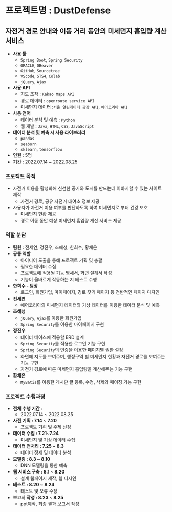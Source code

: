 # 프로젝트명 : DustDefense
## 자전거 경로 안내와 이동 거리 동안의 미세먼지 흡입량 계산 서비스
- **사용 툴**
    - `Spring Boot`, `Spring Security`
    - `ORACLE`, `DBeaver`
    - `GitHub`, `Sourcetree`
    - `VScode`, `STS4`, `Colab`
    - `jQuery`, `Ajax`
- **사용 API**
    - 지도 조작 : `Kakao Maps API`
    - 경로 데이터 : `openroute service API`
    - 미세먼지 데이터 :`서울 열린데이터 광장 API`, `에어코리아 API`
- **사용 언어**
    - 데이터 분석 및 예측 : `Python`
    - 웹 개발 : `Java`, `HTML`, `CSS`, `JavaScript`
- **데이터 분석 및 예측 시 사용 라이브러리**
    - `pandas`
    - `seaborn`
    - `sklearn`, `tensorflow`
- **인원** : 5명
- **기간** : 2022.07.14 ~ 2022.08.25

### 프로젝트 목적
- 자전거 이용을 활성화해 신선한 공기와 도시를 만드는데 이바지할 수 있는 사이트 제작
    - 자전거 경로, 공유 자전거 대여소 정보 제공
- 사용자가 자전거 이용 여부를 판단하도록 하여 미세먼지로 부터 건강 보호
    - 미세먼지 현황 제공
    - 경로 이동 동안 예상 미세먼지 흡입량 계산 서비스 제공
### 역할 분담
- **팀원** : 전세연, 정진우, 조해성, 한희수, 황채은
- **공통 역할**
    - 아이디어 도출을 통해 프로젝트 기획 및 총괄
    - 필요한 데이터 수집
    - 프로젝트에 적용될 기능 명세서, 화면 설계서 작성
    - 기능이 올바르게 작동하는 지 테스트 수행
- **한희수 - 팀장**
    - 로그인, 회원가입, 마이페이지, 경로 찾기 페이지 등 전반적인 페이지 디자인
- **전세연**
    - 에어코리아의 미세먼지 데이터와 기상 데이터를 이용한 데이터 분석 및 예측
- **조해성**
    - `jQuery`, `Ajax`를 이용한 회원가입
    - `Spring Security`를 이용한 마이페이지 구현
- **정진우**
    - 데이터 베이스에 적용할 ERD 설계
    - `Spring Security`를 적용한 로그인 기능 구현
    - `Spring Security`의 인증을 이용한 페이지별 권한 설정
    - 화면에 지도를 보여주며, 행정구역 별 미세먼지 현황과 자전거 경로를 보여주는 기능 구현
    - 자전거 경로에 따른 미세먼지 흡입량을 계산해주는 기능 구현
- **황채은**
    - `MyBatis`를 이용한 게시판 글 등록, 수정, 삭제와 페이징 기능 구현
### 프로젝트 수행과정
- **전체 수행 기간** : 
  - 2022.07.14 ~ 2022.08.25
- **사전 기획 : 7.14 ~ 7.20**
  - 프로젝트 기획 및 주제 선정
- **데이터 수집 : 7.21~7.24**
  - 미세먼지 및 기상 데이터 수집
- **데이터 전처리 : 7.25 ~ 8.3**
    - 데이터 정제 및 데이터 분석
- **모델링 : 8.3 ~ 8.10**
  - DNN 모델링을 통한 예측
- **웹 서비스 구축 : 8.1 ~ 8.20**
  - 설계 웹페이지 제작, 웹 디자인
- **테스트 : 8.20 ~ 8.24**
  - 테스트 및 오류 수정
- **보고서 작성 : 8.23 ~ 8.25** 
  - ppt제작, 최종 결과 보고서 작성
